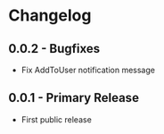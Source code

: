 # Changelog

## 0.0.2 - Bugfixes

* Fix AddToUser notification message

## 0.0.1 - Primary Release

* First public release
